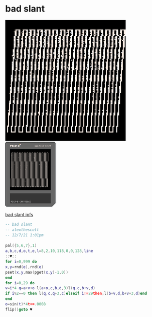 <h1>bad slant</h1>

<img src='bad_slant.gif'></img>
<img src='bad_slant.png'></img>

[bad slant ipfs](https://cloudflare-ipfs.com/ipfs/QmQUwndEQNri4sdssE5o56L8eVsZqCxgjii2PhPADai7Ro/)

``` Lua
-- bad slant
-- alexthescott
-- 12/7/21 1:01pm

pal({5,6,7},1)
a,b,c,d,o,t,e,l=8,2,10,118,0,0,128,line
::♥::
for i=0,999 do
x,y=rnd(e),rnd(e)
pset(x,y,max(pget(x,y)-1,0))
end
for i=0,29 do
v=i*4 q=a+v+o l(a+o,c,b,d,3)l(q,c,b+v,d)
if i%2==0 then l(q,c,q+3,c)elseif i!=29then;l(b+v,d,b+v+3,d)end
end
o=sin(t)*4t+=.0008
flip()goto ♥
```